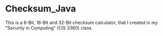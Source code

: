 # Checksum_Java
This is a 8-Bit, 16-Bit and 32-Bit checksum calculator, that I created in my "Security in Computing" (CIS 3360) class.
